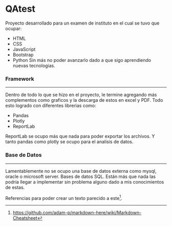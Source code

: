 # QAtest

Proyecto desarrollado para un examen de instituto en el cual se tuvo que ocupar:

- HTML
- CSS
- JavaScript
- Bootstrap
- Python
  Sin más no poder avanzarlo dado a que sigo aprendiendo nuevas tecnologias.

### Framework

---

Dentro de todo lo que se hizo en el proyecto, le termine agregando más complementos como graficos y la descarga de estos en excel y PDF. Todo esto logrado con diferentes librerias como:

- Pandas
- Plotly
- ReportLab

ReportLab se ocupo más que nada para poder exportar los archivos. Y tanto pandas como plotly se ocupo para el analisis de datos.

### Base de Datos

---

Lamentablemente no se ocupo una base de datos externa como mysql, oracle o microsoft server. Bases de datos SQL.
Están más que nada las podría llegar a implementar sin problema alguno dado a mis conocimientos de estas.

Referencias para poder crear un texto parecido a este[^1].

[^1]: https://github.com/adam-p/markdown-here/wiki/Markdown-Cheatsheet

